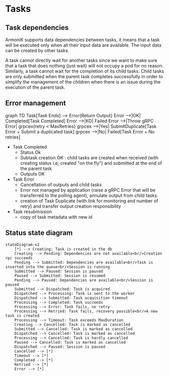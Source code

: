 # Tasks

## Task dependencies

ArmoniK supports data dependencies between tasks, it means that a task will be executed only when all their input data are available. The input data can be created by other tasks.

A task cannot directly wait for another tasks since we want to make sure that a task that does nothing (just wait) will not occupy a pod for no reason. Similarly, a task cannot wait for the completion of its child tasks. Child tasks are only submitted when the parent task completes successfully in order to simplify the management of the children when there is an issue during the execution of the parent task.

## Error management

<Mermaid>
graph TD
  Task[Task Ends] --> Error{Return Output}
  Error -->|OK| Completed[Task Completed]
  Error -->|KO| Failed
  Error -->|Throw gRPC Error| grpcex{retry < MaxRetries}
  grpcex -->|Yes| SubmitDuplicate[Task Error + Submit a duplicated task]
  grpcex -->|No| Failed[Task Error + No retries]
</Mermaid>

- Task Completed
  - Status Ok
  - Subtask creation OK : child tasks are created when received (with creating status i.e; created "on the fly") and submitted at the end of the parent task
  - Outputs OK
- Task Error
  - Cancellation of outputs and child tasks
  - Error not managed by application (raise a gRPC Error that will be transferred to the polling agent), annulate output from child tasks.
  - creation of Task Duplicate (with link for monitoring and number of retry) and transfer output creation responsibility
- Task resubmission
  - copy of task metadata with new id

## Status state diagram

```mermaid
stateDiagram-v2
    [*] --> Creating: Task is created in the db
    Creating --> Pending: Dependencies are not available<br/>Creation rpc succeeds
    Pending --> Submitted: Dependencies are available<br/>Task is inserted into the queue<br/>Session is running
    Submitted --> Paused: Session is paused
    Paused --> Submitted: Session is resumed
    Pending --> Paused: Dependencies are available<br/>Session is paused
    Submitted --> Dispatched: Task is acquired
    Dispatched --> Processing: Task is sent to the worker
    Dispatched --> Submitted: Task acquisition timeout
    Processing --> Completed: Task succeeds
    Processing --> Error: Task fails, no retry
    Processing --> Retried: Task fails, recovery possible<br/>A new task is created
    Processing --> Timeout: Task exceeds MaxDuration
    Creating --> Cancelled: Task is marked as cancelled
    Submitted --> Cancelled: Task is marked as cancelled
    Dispatched --> Cancelled: Task is marked as cancelled
    Processing --> Cancelled: Task is hardly cancelled
    Paused --> Cancelled: Task is marked as cancelled
    Dispatched --> Paused: Session is paused
    Cancelled --> [*]
    Timeout --> [*]
    Completed --> [*]
    Retried --> [*]
    Error --> [*]
```
